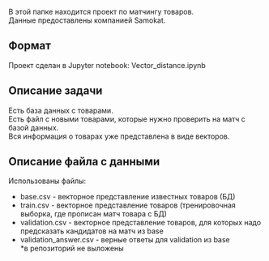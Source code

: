 В этой папке находится проект по матчингу товаров.\
Данные предоставлены компанией Samokat.

## Формат

Проект сделан в Jupyter notebook: Vector_distance.ipynb

## Описание задачи

Есть база данных с товарами.\
Есть файл с новыми товарами, которые нужно проверить на матч с базой данных.\
Вся информация о товарах уже представлена в виде векторов.

## Описание файла с данными

Использованы файлы:
- base.csv - векторное представление известных товаров (БД)
- train.csv - векторное представление товаров (тренировочная выборка, где прописан матч товара с БД)
- validation.csv - векторное представление товаров, для которых надо предсказать кандидатов на матч из base
- validation_answer.csv - верные ответы для validation из base\
*в репозиторий не выложены

